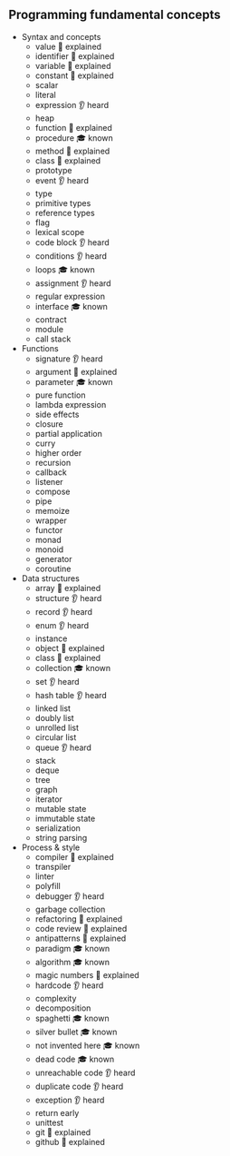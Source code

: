 ## Programming fundamental concepts

- Syntax and concepts
  - value 🙋 explained
  - identifier 🙋 explained
  - variable 🙋 explained
  - constant 🙋 explained
  - scalar
  - literal
  - expression 👂 heard
  - heap
  - function 🙋 explained
  - procedure 🎓 known
  - method 🙋 explained
  - class 🙋 explained
  - prototype
  - event 👂 heard
  - type
  - primitive types
  - reference types
  - flag
  - lexical scope
  - code block 👂 heard
  - conditions 👂 heard
  - loops 🎓 known
  - assignment 👂 heard
  - regular expression
  - interface 🎓 known
  - contract
  - module
  - call stack
- Functions
  - signature 👂 heard
  - argument 🙋 explained
  - parameter 🎓 known
  - pure function
  - lambda expression
  - side effects
  - closure
  - partial application
  - curry
  - higher order
  - recursion
  - callback
  - listener
  - compose
  - pipe
  - memoize
  - wrapper
  - functor
  - monad
  - monoid
  - generator
  - coroutine
- Data structures
  - array 🙋 explained
  - structure 👂 heard
  - record 👂 heard
  - enum 👂 heard
  - instance
  - object 🙋 explained
  - class 🙋 explained
  - collection 🎓 known
  - set 👂 heard
  - hash table 👂 heard
  - linked list
  - doubly list
  - unrolled list
  - circular list
  - queue 👂 heard
  - stack
  - deque
  - tree
  - graph
  - iterator
  - mutable state
  - immutable state
  - serialization
  - string parsing
- Process & style
  - compiler 🙋 explained
  - transpiler
  - linter
  - polyfill
  - debugger 👂 heard
  - garbage collection
  - refactoring 🙋 explained
  - code review 🙋 explained
  - antipatterns 🙋 explained
  - paradigm 🎓 known
  - algorithm 🎓 known
  - magic numbers 🙋 explained
  - hardcode 👂 heard
  - complexity
  - decomposition
  - spaghetti 🎓 known
  - silver bullet 🎓 known
  - not invented here 🎓 known
  - dead code 🎓 known
  - unreachable code 👂 heard
  - duplicate code 👂 heard
  - exception 👂 heard
  - return early
  - unittest
  - git 🙋 explained
  - github 🙋 explained
